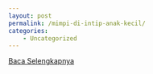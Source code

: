 ```yaml
---
layout: post
permalink: /mimpi-di-intip-anak-kecil/
categories:
    - Uncategorized
---
```


[Baca Selengkapnya](/04)